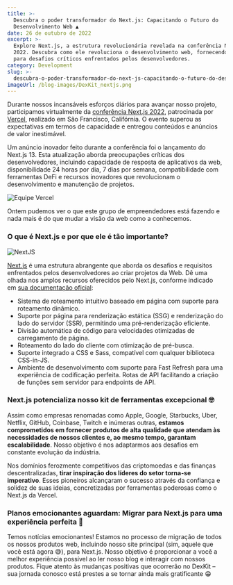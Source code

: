 ```yaml
---
title: >-
  Descubra o poder transformador do Next.js: Capacitando o Futuro do
  Desenvolvimento Web ▲
date: 26 de outubro de 2022
excerpt: >-
  Explore Next.js, a estrutura revolucionária revelada na conferência Next.js
  2022. Descubra como ele revoluciona o desenvolvimento web, fornecendo soluções
  para desafios críticos enfrentados pelos desenvolvedores.
category: Development
slug: >-
  descubra-o-poder-transformador-do-next-js-capacitando-o-futuro-do-desenvolvimento-web
imageUrl: /blog-images/DexKit_nextjs.png
---
```

Durante nossos incansáveis esforços diários para avançar nosso projeto, participamos virtualmente da [conferência Next.js 2022](https://nextjs.org/conf), patrocinada por [Vercel](https://vercel.com/), realizado em São Francisco, Califórnia. O evento superou as expectativas em termos de capacidade e entregou conteúdos e anúncios de valor inestimável.

Um anúncio inovador feito durante a conferência foi o lançamento do Next.js 13. Esta atualização aborda preocupações críticas dos desenvolvedores, incluindo capacidade de resposta de aplicativos da web, disponibilidade 24 horas por dia, 7 dias por semana, compatibilidade com ferramentas DeFi e recursos inovadores que revolucionam o desenvolvimento e manutenção de projetos.

![Equipe Vercel](/blog-images/image-16.png)

Ontem pudemos ver o que este grupo de empreendedores está fazendo e nada mais é do que mudar a visão da web como a conhecemos.

### O que é Next.js e por que ele é tão importante?

![NextJS](/blog-images/Nextjs.b8a717322c08.png)

[Next.js](https://nextjs.org/) é uma estrutura abrangente que aborda os desafios e requisitos enfrentados pelos desenvolvedores ao criar projetos da Web. Dê uma olhada nos amplos recursos oferecidos pelo Next.js, conforme indicado em [sua documentação oficial](https://nextjs.org/learn/basics/create-nextjs-app):

* Sistema de roteamento intuitivo baseado em página com suporte para roteamento dinâmico.
* Suporte por página para renderização estática (SSG) e renderização do lado do servidor (SSR), permitindo uma pré-renderização eficiente.
* Divisão automática de código para velocidades otimizadas de carregamento de página.
* Roteamento do lado do cliente com otimização de pré-busca.
* Suporte integrado a CSS e Sass, compatível com qualquer biblioteca CSS-in-JS.
* Ambiente de desenvolvimento com suporte para Fast Refresh para uma experiência de codificação perfeita. Rotas de API facilitando a criação de funções sem servidor para endpoints de API.

### Next.js potencializa nosso kit de ferramentas excepcional 🤓

Assim como empresas renomadas como Apple, Google, Starbucks, Uber, Netflix, GitHub, Coinbase, Twitch e inúmeras outras, **estamos comprometidos em fornecer produtos de alta qualidade que atendam às necessidades de nossos clientes e, ao mesmo tempo, garantam escalabilidade**. Nosso objetivo é nos adaptarmos aos desafios em constante evolução da indústria.

Nos domínios ferozmente competitivos das criptomoedas e das finanças descentralizadas, **tirar inspiração dos líderes do setor torna-se imperativo**. Esses pioneiros alcançaram o sucesso através da confiança e solidez de suas ideias, concretizadas por ferramentas poderosas como o Next.js da Vercel.

### Planos emocionantes aguardam: Migrar para Next.js para uma experiência perfeita 🚀

Temos notícias emocionantes! Estamos no processo de migração de todos os nossos produtos web, incluindo nosso site principal (sim, aquele que você está agora 😅), para Next.js. Nosso objetivo é proporcionar a você a melhor experiência possível ao ler nosso blog e interagir com nossos produtos. Fique atento às mudanças positivas que ocorrerão no DexKit – sua jornada conosco está prestes a se tornar ainda mais gratificante 😁
